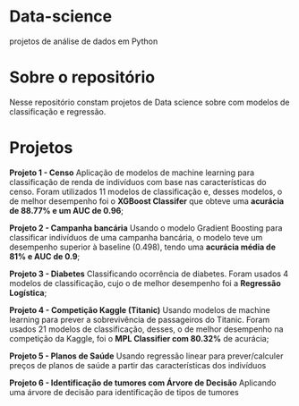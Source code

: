 # Data-science
projetos de análise de dados em Python

# Sobre o repositório

Nesse repositório constam projetos de Data science sobre com modelos de classificação e regressão.

# Projetos

**Projeto 1 - Censo**
Aplicação de modelos de machine learning para classificação de renda de indivíduos com base nas características do censo. Foram utilizados 11 modelos de classificação e, desses modelos, o de melhor desempenho foi o **XGBoost Classifer** que obteve uma **acurácia de 88.77% e um AUC de 0.96**;

**Projeto 2 - Campanha bancária**
Usando o modelo Gradient Boosting para classificar indivíduos de uma campanha bancária, o modelo teve um desempenho superior à baseline (0.498), tendo uma **acurácia média de 81% e AUC de 0.9**;

**Projeto 3 - Diabetes**
Classificando ocorrência de diabetes. Foram usados 4 modelos de classificação, cujo o de melhor desempenho foi a **Regressão Logística**;

**Projeto 4 - Competição Kaggle (Titanic)**
Usando modelos de machine learning para prever a sobrevivência de passageiros do Titanic. Foram usados 21 modelos de classificação, desses, o de melhor desempenho na competição da Kaggle, foi o **MPL Classifier com 80.32%** de  acurácia;

**Projeto 5 - Planos de Saúde**
Usando regressão linear para prever/calculer preços de planos de saúde a partir das características dos indivíduos

**Projeto 6 - Identificação de tumores com Árvore de Decisão**
Aplicando uma árvore de decisão para identificação de tipos de tumores
